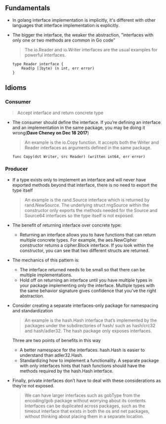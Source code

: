 
## Fundamentals

- In golang interface implementation is implicitly, it's different with other languages that interface implementation is explicitly.

- The bigger the interface, the weaker the abstraction, ”interfaces with only one or two methods are common in Go code”

    > The io.Reader and io.Writer interfaces are the usual examples for powerful interfaces.
    
    ```
    type Reader interface {
        Read(p []byte) (n int, err error)
    }
    ```
## Idioms

### **Consumer**
   > Accept interface and return concrete type

- The consumer should define the interface. If you’re defining an interface and an implementation in the same package, you may be doing it wrong(**Dave Cheney on Dec 18 2017**)
    > An example is the io.Copy function. It accepts both the Writer and Reader interfaces as arguments defined in the same package.
      
    ```
    func Copy(dst Writer, src Reader) (written int64, err error)
    ```

### **Producer**
    
- If a type exists only to implement an interface and will never have exported methods beyond that interface, there is no need to export the type itself

    > An example is the rand.Source interface which is returned by rand.NewSource. The underlying struct rngSource
     within the constructor only exports the methods needed for the Source and Source64 interfaces so the type itself is not exposed.

- The benefit of returning interface over concrete type:
    - Returning an interface allows you to have functions that can return multiple concrete types. For example, 
    the aes.NewCipher constructor returns a cipher.Block interface. If you look within the constructor, 
    you can see that two different structs are returned.
- The mechanics of this pattern is:
    - The interface returned needs to be small so that there can be multiple implementations.
    - Hold off on returning an interface until you have multiple types in your package implementing only the interface. Multiple types with the same behavior signature gives confidence that you’ve the right abstraction.
- Consider creating a separate interfaces-only package for namespacing and standardization
    > An example is the hash.Hash interface that’s implemented by the packages under the subdirectories of hash/ such as hash/crc32 and hash/adler32. 
    The hash package only exposes interfaces.
    
    Three are two points of benefits in this way
    
    - A better namespace for the interfaces. hash.Hash is easier to understand than adler32.Hash.
    - Standardizing how to implement a functionality. A separate package with only interfaces hints that hash functions 
    should have the methods required by the hash.Hash interface.
    
- Finally, private interfaces don’t have to deal with these considerations as they’re not exposed.    
    > We can have larger interfaces such as gobType from the encoding/gob package without worrying about its contents.
     Interfaces can be duplicated across packages, such as the timeout interface that exists in both the os and net packages, without thinking about placing them in a separate location.